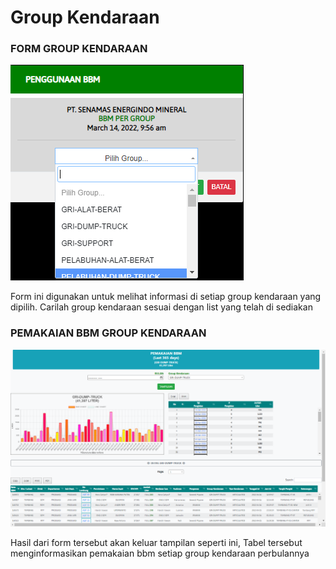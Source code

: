 # Group Kendaraan

### FORM GROUP KENDARAAN

![](<../../.gitbook/assets/formgruop kendaraan.PNG>)

Form ini digunakan untuk melihat informasi di setiap group kendaraan yang dipilih. Carilah group kendaraan sesuai dengan list yang telah di sediakan

### PEMAKAIAN BBM GROUP KENDARAAN

![](<../../.gitbook/assets/Screenshot (12).png>)

Hasil dari form tersebut akan keluar tampilan seperti ini, Tabel tersebut menginformasikan pemakaian bbm setiap group kendaraan perbulannya
